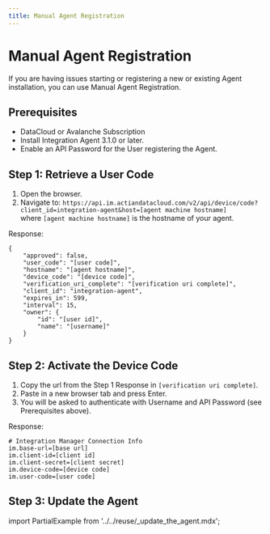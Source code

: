 ```yaml
---
title: Manual Agent Registration
---
```


# Manual Agent Registration

If you are having issues starting or registering a new or existing Agent installation, you can use Manual Agent Registration.

## Prerequisites

* DataCloud or Avalanche Subscription
* Install Integration Agent 3.1.0 or later.
* Enable an API Password for the User registering the Agent.

## Step 1: Retrieve a User Code

1. Open the browser.
2. Navigate to: `https://api.im.actiandatacloud.com/v2/api/device/code?client_id=integration-agent&host=[agent machine hostname]`<br/>
 where `[agent machine hostname]` is the hostname of your agent.
 
Response:
```
{
    "approved": false,
    "user_code": "[user code]",
    "hostname": "[agent hostname]",
    "device_code": "[device code]",
    "verification_uri_complete": "[verification uri complete]",
    "client_id": "integration-agent",
    "expires_in": 599,
    "interval": 15,
    "owner": {
        "id": "[user id]",
        "name": "[username]"
    }
}
```

## Step 2: Activate the Device Code

1. Copy the url from the Step 1 Response in `[verification uri complete]`.
2. Paste in a new browser tab and press Enter.
3. You will be asked to authenticate with Username and API Password (see Prerequisites above).

Response:
```
# Integration Manager Connection Info
im.base-url=[base url]
im.client-id=[client id]
im.client-secret=[client secret]
im.device-code=[device code]
im.user-code=[user code]
```

## Step 3: Update the Agent
import PartialExample from '../../reuse/_update_the_agent.mdx';

<PartialExample name="update_the_agent" />